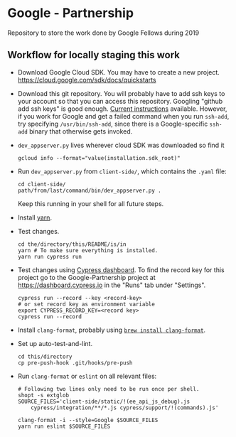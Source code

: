 # Google - Partnership
Repository to store the work done by Google Fellows during 2019 

## Workflow for locally staging this work
* Download Google Cloud SDK. You may have to create a new project.
https://cloud.google.com/sdk/docs/quickstarts

* Download this git repository. You will probably have to add ssh keys to your
account so that you can access this repository. Googling "github add ssh keys"
is good enough. [Current instructions](https://help.github.com/en/articles/generating-a-new-ssh-key-and-adding-it-to-the-ssh-agent)
available. However, if you work for Google and get a failed command when you run
`ssh-add`, try specifying `/usr/bin/ssh-add`, since there is a Google-specific
`ssh-add` binary that otherwise gets invoked.

* `dev_appserver.py` lives wherever cloud SDK was downloaded so find it

    ```shell
    gcloud info --format="value(installation.sdk_root)"

    ```

* Run `dev_appserver.py` from `client-side/`, which contains the `.yaml` file:

    ```shell
    cd client-side/
    path/from/last/command/bin/dev_appserver.py .
    ```

  Keep this running in your shell for all future steps.

* Install [yarn](http://yarnpkg.com/).

* Test changes.

    ```shell
    cd the/directory/this/README/is/in
    yarn # To make sure everything is installed.
    yarn run cypress run
    ```
* Test changes using [Cypress dashboard](https://www.cypress.io/dashboard/). To find the
record key for this project go to the Google-Partnership project at https://dashboard.cypress.io
in the "Runs" tab under "Settings".
  
    ```shell
    cypress run --record --key <record-key>
    # or set record key as environment variable
    export CYPRESS_RECORD_KEY=<record key>
    cypress run --record
    ```

* Install `clang-format`, probably using [`brew install clang-format`](https://brew.sh).

* Set up auto-test-and-lint.

    ```shell
    cd this/directory
    cp pre-push-hook .git/hooks/pre-push
    ```

* Run `clang-format` or `eslint` on all relevant files:

    ```shell
    # Following two lines only need to be run once per shell.
    shopt -s extglob
    SOURCE_FILES='client-side/static/!(ee_api_js_debug).js 
        cypress/integration/**/*.js cypress/support/!(commands).js'

    clang-format -i --style=Google $SOURCE_FILES
    yarn run eslint $SOURCE_FILES
    ```

